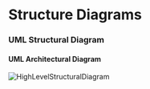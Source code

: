 # Structure Diagrams

### UML Structural Diagram
#### UML Architectural Diagram
![HighLevelStructuralDiagram](https://github.com/ar4240/ImpCalc/blob/main/2_Architecture/structural%20Diagrams/architectural_HL.png)

